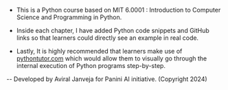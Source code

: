 - This is a Python course based on MIT 6.0001 : Introduction to Computer Science and Programming in Python. 

- Inside each chapter, I have added Python code snippets and GitHub links so that learners could directly see an example in real code.

- Lastly, It is highly recommended that learners make use of [pythontutor.com](https://pythontutor.com/) which would allow them to visually go through the internal execution of Python programs step-by-step.

-- Developed by Aviral Janveja for Panini AI initiative. (Copyright 2024)